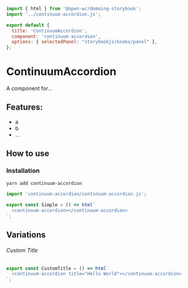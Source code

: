 ```js script
import { html } from '@open-wc/demoing-storybook';
import '../continuum-accordion.js';

export default {
  title: 'ContinuumAccordion',
  component: 'continuum-accordion',
  options: { selectedPanel: "storybookjs/knobs/panel" },
};
```

# ContinuumAccordion

A component for...

## Features:

- a
- b
- ...

## How to use

### Installation

```bash
yarn add continuum-accordion
```

```js
import 'continuum-accordion/continuum-accordion.js';
```

```js preview-story
export const Simple = () => html`
  <continuum-accordion></continuum-accordion>
`;
```

## Variations

###### Custom Title

```js preview-story
export const CustomTitle = () => html`
  <continuum-accordion title="Hello World"></continuum-accordion>
`;
```
